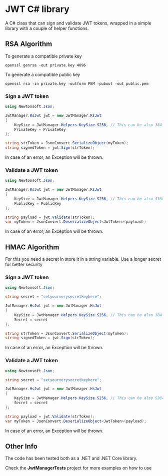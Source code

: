 # JWT C# library

A C# class that can sign and validate JWT tokens, wrapped in a simple library with a couple of helper functions.

## RSA Algorithm

To generate a compatible private key
```
openssl genrsa -out private.key 4096
```

To generate a compatible public key
```
openssl rsa -in private.key -outform PEM -pubout -out public.pem
```

### Sign a JWT token
```cs
using Newtonsoft.Json;

JwtManager.RsJwt jwt = new JwtManager.RsJwt
{
    KeySize = JwtManager.Helpers.KeySize.S256, // This can be also 384 or 512
    PrivateKey = PrivateKey
};

string strToken = JsonConvert.SerializeObject(myToken);
string signedToken = jwt.Sign(strToken);
```
In case of an error, an Exception will be thrown.

### Validate a JWT token
```cs
using Newtonsoft.Json;

JwtManager.RsJwt jwt = new JwtManager.RsJwt
{
    KeySize = JwtManager.Helpers.KeySize.S256, // This can be also S384 or S512
    PublicKey = PublicKey
};

string payload = jwt.Validate(strToken);
var myToken = JsonConvert.DeserializeObject<JwtToken>(payload);
```

In case of an error, an Exception will be thrown.


## HMAC Algorithm

For this you need a secret in store it in a string variable. Use a longer secret for better security

### Sign a JWT token
```cs
using Newtonsoft.Json;

string secret = "setyourverysecretkeyhere";

JwtManager.HsJwt jwt = new JwtManager.HsJwt
{
    KeySize = JwtManager.Helpers.KeySize.S256, // This can be also 384 or 512
    Secret = secret
};

string strToken = JsonConvert.SerializeObject(myToken);
string signedToken = jwt.Sign(strToken);
```
In case of an error, an Exception will be thrown.

### Validate a JWT token
```cs
using Newtonsoft.Json;

string secret = "setyourverysecretkeyhere";

JwtManager.HsJwt jwt = new JwtManager.HsJwt
{
    KeySize = JwtManager.Helpers.KeySize.S256, // This can be also S384 or S512
    Secret = secret
};

string payload = jwt.Validate(strToken);
var myToken = JsonConvert.DeserializeObject<JwtToken>(payload);
```

In case of an error, an Exception will be thrown.

## Other Info

The code has been tested both as a .NET and .NET Core library.

Check the **JwtManagerTests** project for more examples on how to use
